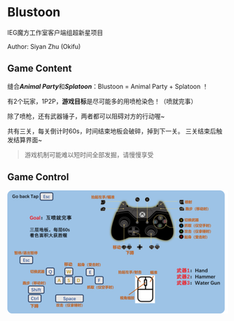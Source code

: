# Blustoon

IEG魔方工作室客户端组超新星项目 

Author: Siyan Zhu (Okifu)

## Game Content

缝合***Animal Party***和***Splatoon***：Blustoon = Animal Party + Splatoon ！

有2个玩家，1P2P，**游戏目标**是尽可能多的用喷枪染色！（喷就完事）

除了喷枪，还有武器锤子，两者都可以阻碍对方的行动喔~

共有三关，每关倒计时60s，时间结束地板会破碎，掉到下一关。
三关结束后触发结算界面~


> 游戏机制可能难以短时间全部发掘，请慢慢享受

## Game Control

![alt text](image.png)